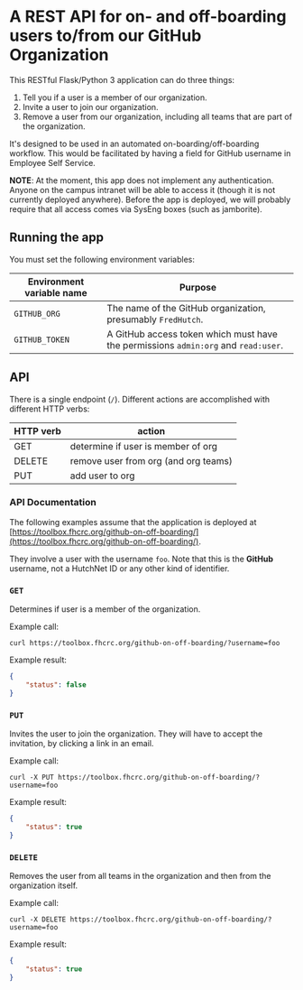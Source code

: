 # A REST API for on- and off-boarding users to/from our GitHub Organization

This RESTful Flask/Python 3 application can do three things:

1. Tell you if a user is a member of our organization.
2. Invite a user to join our organization.
3. Remove a user from our organization, including all teams that
   are part of the organization.

It's designed to be used in an automated on-boarding/off-boarding workflow.
This would be facilitated by having a field for GitHub username in
Employee Self Service.

**NOTE**: At the moment, this app does not implement any authentication.
Anyone on the campus intranet will be able to access it (though it is
not currently deployed anywhere).
Before the app is deployed, we will probably require that all
access comes via SysEng boxes (such as jamborite).

## Running the app

You must set the following environment variables:

Environment variable name | Purpose
------------------------- | -------
`GITHUB_ORG`              | The name of the GitHub organization, presumably `FredHutch`.
`GITHUB_TOKEN`            | A GitHub access token which must have the permissions `admin:org` and `read:user`.

## API

There is a single endpoint (`/`). Different actions are accomplished with
different HTTP verbs:


HTTP verb    |   action
------------ | ----------------
GET          |  determine if user is member of org
DELETE       |  remove user from org (and org teams)
PUT          |  add user to org


### API Documentation

The following examples assume that the application is deployed
at [https://toolbox.fhcrc.org/github-on-off-boarding/](https://toolbox.fhcrc.org/github-on-off-boarding/).

They involve a user with the username `foo`. Note that this is the **GitHub**
username, not a HutchNet ID or any other kind of identifier.

### `GET`

Determines if user is a member of the organization.

Example call:

```
curl https://toolbox.fhcrc.org/github-on-off-boarding/?username=foo
```

Example result:

```json
{
    "status": false
}
```

### `PUT`

Invites the user to join the organization. They will have to accept the
invitation, by clicking a link in an email.

Example call:

```
curl -X PUT https://toolbox.fhcrc.org/github-on-off-boarding/?username=foo
```

Example result:

```json
{
    "status": true
}
```

### `DELETE`

Removes the user from all teams in the organization and then from the organization
itself.

Example call:


```
curl -X DELETE https://toolbox.fhcrc.org/github-on-off-boarding/?username=foo
```

Example result:

```json
{
    "status": true
}
```
